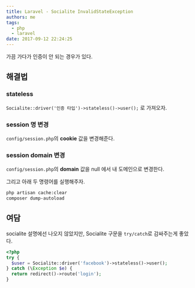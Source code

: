 ```yaml
---
title: Laravel - Socialite InvalidStateException
authors: me
tags:
  - php
  - laravel
date: 2017-09-12 22:24:25
---
```


가끔 가다가 인증이 안 되는 경우가 있다.

## 해결법

### stateless

`Socialite::driver('인증 타입')->stateless()->user();` 로 가져오자.

### session 명 변경

`config/session.php`의 **cookie** 값을 변경해준다.

### session domain 변경

`config/session.php`의 **domain** 값을 null 에서 내 도메인으로 변경한다.

그리고 아래 두 명령어를 실행해주자.

```bash
php artisan cache:clear
composer dump-autoload
```

## 여담

socialite 설명에선 나오지 않았지만, Socialite 구문을 `try/catch`로 감싸주는게 좋았다.

```php
<?php
try {
  $user = Socialite::driver('facebook')->stateless()->user();
} catch (\Exception $e) {
  return redirect()->route('login');
}
```
